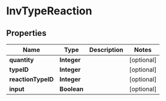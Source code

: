 
# InvTypeReaction

## Properties
Name | Type | Description | Notes
------------ | ------------- | ------------- | -------------
**quantity** | **Integer** |  |  [optional]
**typeID** | **Integer** |  |  [optional]
**reactionTypeID** | **Integer** |  |  [optional]
**input** | **Boolean** |  |  [optional]



